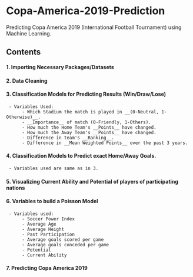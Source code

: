 # Copa-America-2019-Prediction
Predicting Copa America 2019 (International Football Tournament) using Machine Learning.
## Contents
#### 1. Importing Necessary Packages/Datasets
#### 2. Data Cleaning
#### 3. Classification Models for Predicting Results __(Win/Draw/Lose)__
     - Variables Used:
          - Which Stadium the match is played in __(0-Neutral, 1-Otherwise)__.
          - __Importance__ of match (0-Friendly, 1-Others).
          - How much the Home Team's __Points__ have changed.
          - How much the Away Team's __Points__ have changed.
          - Difference in team's __Ranking__.
          - Difference in __Mean Weighted Points__ over the past 3 years.
#### 4. Classification Models to Predict exact __Home/Away Goals__.
     - Variables used are same as in 3.
#### 5. Visualizing __Current Ability__ and __Potential__ of players of participating nations
#### 6. Variables to build a __Poisson__ Model
     - Variables used:
          - Soccer Power Index
          - Average Age
          - Average Height
          - Past Participation
          - Average goals scored per game
          - Average goals conceded per game
          - Potential
          - Current Ability
#### 7. Predicting Copa America 2019
